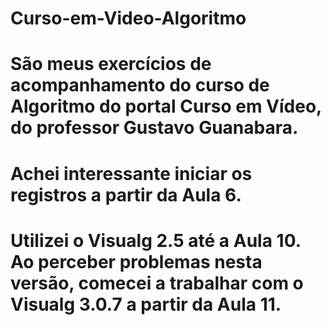 # Curso-em-Video-Algoritmo
# São meus exercícios de acompanhamento do curso de Algoritmo do portal Curso em Vídeo, do professor Gustavo Guanabara.
# Achei interessante iniciar os registros a partir da Aula 6.
# Utilizei o Visualg 2.5 até a Aula 10. Ao perceber problemas nesta versão, comecei a trabalhar com o Visualg 3.0.7 a partir da Aula 11.
